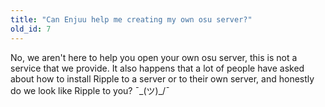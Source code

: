 ```yaml
---
title: "Can Enjuu help me creating my own osu server?"
old_id: 7
---
```

No, we aren't here to help you open your own osu server, this is not a service that we provide. It also happens that a lot of people have asked about how to install Ripple to a server or to their own server, and honestly do we look like Ripple to you? ¯\_(ツ)_/¯
